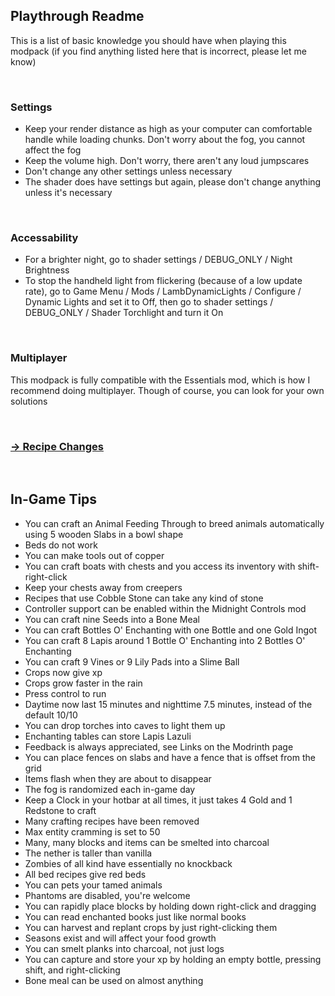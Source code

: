 ## Playthrough Readme

This is a list of basic knowledge you should have when playing this modpack (if you find anything listed here that is incorrect, please let me know)

<br>

### Settings

- Keep your render distance as high as your computer can comfortable handle while loading chunks. Don't worry about the fog, you cannot affect the fog
- Keep the volume high. Don't worry, there aren't any loud jumpscares
- Don't change any other settings unless necessary
- The shader does have settings but again, please don't change anything unless it's necessary

<br>

### Accessability

- For a brighter night, go to shader settings / DEBUG_ONLY / Night Brightness
- To stop the handheld light from flickering (because of a low update rate), go to Game Menu / Mods / LambDynamicLights / Configure / Dynamic Lights and set it to Off, then go to shader settings / DEBUG_ONLY / Shader Torchlight and turn it On

<br>

### Multiplayer

This modpack is fully compatible with the Essentials mod, which is how I recommend doing multiplayer. Though of course, you can look for your own solutions

<br>

### [-> Recipe Changes](Recipe_Changes.md)

<br>

## In-Game Tips

- You can craft an Animal Feeding Through to breed animals automatically using 5 wooden Slabs in a bowl shape
- Beds do not work
- You can make tools out of copper
- You can craft boats with chests and you access its inventory with shift-right-click
- Keep your chests away from creepers
- Recipes that use Cobble Stone can take any kind of stone
- Controller support can be enabled within the Midnight Controls mod
- You can craft nine Seeds into a Bone Meal
- You can craft Bottles O' Enchanting with one Bottle and one Gold Ingot
- You can craft 8 Lapis around 1 Bottle O' Enchanting into 2 Bottles O' Enchanting
- You can craft 9 Vines or 9 Lily Pads into a Slime Ball
- Crops now give xp
- Crops grow faster in the rain
- Press control to run
- Daytime now last 15 minutes and nighttime 7.5 minutes, instead of the default 10/10
- You can drop torches into caves to light them up
- Enchanting tables can store Lapis Lazuli
- Feedback is always appreciated, see Links on the Modrinth page
- You can place fences on slabs and have a fence that is offset from the grid
- Items flash when they are about to disappear
- The fog is randomized each in-game day
- Keep a Clock in your hotbar at all times, it just takes 4 Gold and 1 Redstone to craft
- Many crafting recipes have been removed
- Max entity cramming is set to 50
- Many, many blocks and items can be smelted into charcoal
- The nether is taller than vanilla
- Zombies of all kind have essentially no knockback
- All bed recipes give red beds
- You can pets your tamed animals
- Phantoms are disabled, you're welcome
- You can rapidly place blocks by holding down right-click and dragging
- You can read enchanted books just like normal books
- You can harvest and replant crops by just right-clicking them
- Seasons exist and will affect your food growth
- You can smelt planks into charcoal, not just logs
- You can capture and store your xp by holding an empty bottle, pressing shift, and right-clicking
- Bone meal can be used on almost anything
